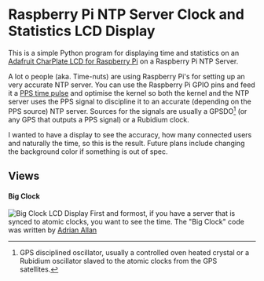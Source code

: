 # Raspberry Pi NTP Server Clock and Statistics LCD Display
This is a simple Python program for displaying time and statistics on an [Adafruit CharPlate LCD for Raspberry Pi](https://www.adafruit.com/products/1110) on a Raspberry Pi NTP Server.

A lot o people (aka. Time-nuts) are using Raspberry Pi's for setting up an very accurate NTP server. You can use the Raspberry Pi GPIO pins and feed it a [PPS time pulse](https://en.wikipedia.org/wiki/Pulse-per-second_signal) and optimise the kernel so both the kernel and the NTP server uses the PPS signal to discipline it to an accurate (depending on the PPS source) NTP server. Sources for the signals are usually a GPSDO[^gpsdo] (or any GPS that outputs a PPS signal) or a Rubidium clock.

I wanted to have a display to see the accuracy, how many connected users and naturally the time, so this is the result. Future plans include changing the background color if something is out of spec. 
## Views

#### Big Clock
![Big Clock LCD Display](https://github.com/jacken/Raspberry-Pi-ntp-server-LCD-display/blob/master/images/big-clock.jpg)
First and formost, if you have a server that is synced to atomic clocks, you want to see the time. The "Big Clock" code was written by [Adrian Allan](http://allan.me/2015/10/30/a-very-simple-raspberry-pi-clock-using-adafruit-16x2-lcd-pi-plate/)

[^gpsdo]: GPS disciplined oscillator, usually a controlled oven heated crystal or a Rubidium oscillator slaved to the atomic clocks from the GPS satellites.